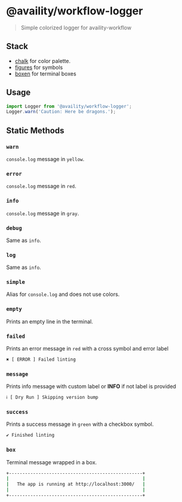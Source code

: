 # @availity/workflow-logger

> Simple colorized logger for availity-workflow

## Stack
- [chalk](https://www.npmjs.com/package/chalk) for color palette.
- [figures](https://www.npmjs.com/package/figures) for symbols
- [boxen](https://www.npmjs.com/package/boxen) for terminal boxes

## Usage

```js
import Logger from '@availity/workflow-logger';
Logger.warn('Caution: Here be dragons.');
```

## Static Methods

### `warn`
`console.log` message in `yellow`.

### `error`
`console.log` message in `red`.

### `info`
`console.log` message in `gray`.

### `debug`
Same as `info`.

### `log`
Same as `info`.

### `simple`
Alias for `console.log` and does not use colors.

### `empty`
Prints an empty line in the terminal.

### `failed`
Prints an error message in `red` with a cross symbol and error label

```bash
✖ [ ERROR ] Failed linting
```

### `message`
Prints info message with custom label or **INFO** if not label is provided

```bash
ℹ [ Dry Run ] Skipping version bump
```

### `success`
Prints a success message in `green` with a checkbox symbol.

```bash
✔︎ Finished linting
```

### `box`
Terminal message wrapped in a box.

```bash
+--------------------------------------------------+
|                                                  |
|   The app is running at http://localhost:3000/   |
|                                                  |
+--------------------------------------------------+
```
